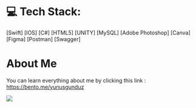 
# 💻 Tech Stack:
 [Swift]  [IOS] [C#]  [HTML5]  [UNITY]  [MySQL]  [Adobe Photoshop]  [Canva] 	 [Figma]   [Postman]   [Swagger] 

# About Me
You can learn everything about me by clicking this link : https://bento.me/yunusgunduz
 
[![](https://visitcount.itsvg.in/api?id=ynsgndz&icon=0&color=0)](https://visitcount.itsvg.in)

 
